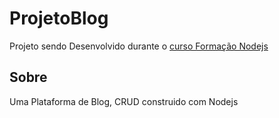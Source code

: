 # ProjetoBlog

Projeto sendo Desenvolvido durante o [curso Formação Nodejs](https://www.udemy.com/course/formacao-nodejs/)

## Sobre

Uma Plataforma de Blog, CRUD construido com Nodejs
